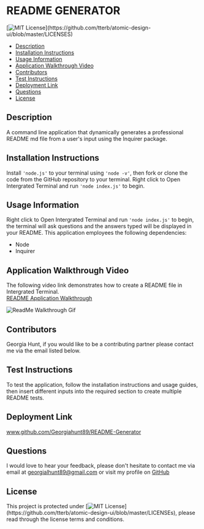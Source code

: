 # README GENERATOR

[![MIT License](https://img.shields.io/apm/l/atomic-design-ui.svg?)](https://github.com/tterb/atomic-design-ui/blob/master/LICENSES)

- [Description](#description)
- [Installation Instructions](#installation)
- [Usage Information](#usage)
- [Application Walkthrough Video](#application-walkthrough-video)
- [Contributors](#contributors)
- [Test Instructions](#testing)
- [Deployment Link](#deployment)
- [Questions](#questions)
- [License](#license)

## Description

A command line application that dynamically generates a professional README md file from a user's input using the Inquirer package.

## Installation Instructions

Install `'node.js'` to your terminal using `'node -v'`, then fork or clone the code from the GitHub repository to your terminal. Right click to Open Intergrated Terminal and run `'node index.js'` to begin.

## Usage Information

Right click to Open Intergrated Terminal and run `'node index.js'` to begin, the terminal will ask questions and the answers typed will be displayed in your README. This application employees the following dependencies:

- Node
- Inquirer

## Application Walkthrough Video

The following video link demonstrates how to create a README file in Intergrated Terminal. <br>
[README Application Walkthrough](https://drive.google.com/file/d/1wxj2ZYYpFsntI3HU_2N3Wkl2yDM-a8EB/view)

![ReadMe Walkthrough Gif](https://github.com/GeorgiaHunt89/README-Generator/blob/master/Images/README%20Walk%20through%20gif.gif?raw=true)

## Contributors

Georgia Hunt, if you would like to be a contributing partner please contact me via the email listed below.

## Test Instructions

To test the application, follow the installation instructions and usage guides, then insert different inputs into the required section to create multiple README tests.

## Deployment Link

www.github.com/Georgiahunt89/README-Generator

## Questions

I would love to hear your feedback, please don't hesitate to contact me via email at [georgialhunt89@gmail.com](mailto;georgialhunt89@gmail.com) or visit my profile on [GitHub](https://github.com/georgiahunt89)

## License

This project is protected under [![MIT License](https://img.shields.io/apm/l/atomic-design-ui.svg?)](https://github.com/tterb/atomic-design-ui/blob/master/LICENSEs), please read through the license terms and conditions.
